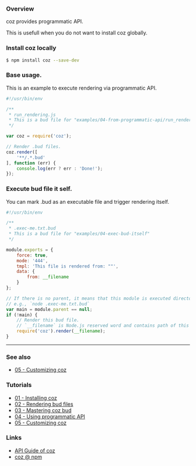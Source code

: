 ### Overview

coz provides programmatic API.

This is usefull when you do not want to install coz globally.

### Install coz locally

```bash
$ npm install coz --save-dev
```


### Base usage.

This is an example to execute rendering via programmatic API.

```javascript
#!/usr/bin/env

/**
 * run_rendering.js
 * This is a bud file for "examples/04-from-programmatic-api/run_rendering.js"
 */

var coz = require('coz');

// Render .bud files.
coz.render([
    '**/.*.bud'
], function (err) {
    console.log(err ? err : 'Done!');
});
```


### Execute bud file it self.

You can mark .bud as an executable file and trigger rendering itself.


```javascript
#!/usr/bin/env

/**
 * .exec-me.txt.bud
 * This is a bud file for "examples/04-exec-bud-itself"
 */

module.exports = {
    force: true,
    mode: '444',
    tmpl: 'This file is rendered from: ""',
    data: {
        from: __filename
    }
};

// If there is no parent, it means that this module is executed directory.
// e.g., `node .exec-me.txt.bud`
var main = module.parent == null;
if (!main) {
    // Render this bud file.
    // `__filename` is Node.js reserved word and contains path of this file.
    require('coz').render(__filename);
}
```

___

### See also

<!-- See also start -->

+ [05 - Customizing coz][tutorial_05_customizing_coz_url]

<!-- See also end -->

### Tutorials

<!-- Tutorials start -->

+ [01 - Installing coz][tutorial_01_installing_coz_url]
+ [02 - Rendering bud files][tutorial_02_rendering_bud_files_url]
+ [03 - Mastering coz bud][tutorial_03_mastering_coz_bud_url]
+ [04 - Using programmatic API][tutorial_04_using_programmatic_a_p_i_url]
+ [05 - Customizing coz][tutorial_05_customizing_coz_url]

<!-- Tutorials end -->

### Links

+ [API Guide of coz][my_apiguide_url]
+ [coz @ npm][my_npm_url]

<!-- URLs start -->

[nodejs_url]: http://nodejs.org/
[nodejs_download_url]: https://nodejs.org/download/
[npm_url]: https://www.npmjs.com/
[nvm_url]: https://github.com/creationix/nvm
[my_npm_url]: http://www.npmjs.org/package/coz
[my_apiguide_url]: http://okunishinishi.github.io/coz/apiguide/
[tutorial_01_installing_coz_url]: 01%20-%20Installing%20coz.md
[tutorial_02_rendering_bud_files_url]: 02%20-%20Rendering%20bud%20files.md
[tutorial_03_mastering_coz_bud_url]: 03%20-%20Mastering%20coz%20bud.md
[tutorial_04_using_programmatic_a_p_i_url]: 04%20-%20Using%20programmatic%20API.md
[tutorial_05_customizing_coz_url]: 05%20-%20Customizing%20coz.md

<!-- URLs end -->